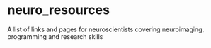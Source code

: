 # neuro_resources
A list of links and pages for neuroscientists covering neuroimaging, programming and research skills
